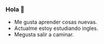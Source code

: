 ### Hola  👋
-  Me gusta aprender cosas nuevas.
-  Actualme estoy estudiando ingles.
-  Megusta salir a caminar.  

